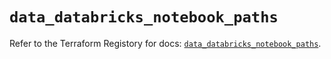 # `data_databricks_notebook_paths`

Refer to the Terraform Registory for docs: [`data_databricks_notebook_paths`](https://registry.terraform.io/providers/databricks/databricks/1.26.0/docs/data-sources/notebook_paths).
